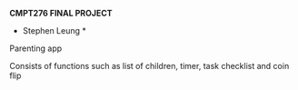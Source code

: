 **CMPT276 FINAL PROJECT**

* Stephen Leung *
    
Parenting app

Consists of functions such as list of children, timer, task checklist and coin flip


